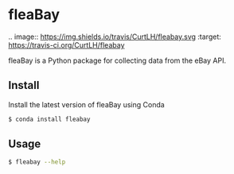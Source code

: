 # fleaBay

.. image:: https://img.shields.io/travis/CurtLH/fleabay.svg
        :target: https://travis-ci.org/CurtLH/fleabay

fleaBay is a Python package for collecting data from the eBay API.  

## Install

Install the latest version of fleaBay using Conda

```bash
$ conda install fleabay
```

## Usage

```bash
$ fleabay --help
```
